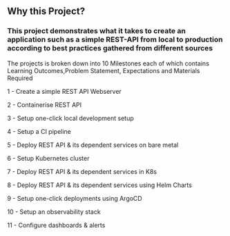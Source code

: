 ## Why this Project?
### This project demonstrates what it takes to create an application such as a simple REST-API from local to production according to best practices gathered from different sources

The projects is broken down into 10 Milestones each of which contains Learning Outcomes,Problem Statement, Expectations and Materials Required

1 - Create a simple REST API Webserver

2 - Containerise REST API

3 - Setup one-click local development setup

4 - Setup a CI pipeline

5 - Deploy REST API & its dependent services on bare metal

6 - Setup Kubernetes cluster

7 - Deploy REST API & its dependent services in K8s

8 - Deploy REST API & its dependent services using Helm Charts

9 - Setup one-click deployments using ArgoCD

10 - Setup an observability stack

11 - Configure dashboards & alerts
